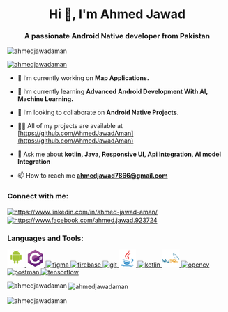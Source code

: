 <h1 align="center">Hi 👋, I'm Ahmed Jawad</h1>
<h3 align="center">A passionate Android Native developer from Pakistan</h3>

<p align="left"> <img src="https://komarev.com/ghpvc/?username=ahmedjawadaman&label=Profile%20views&color=0e75b6&style=flat" alt="ahmedjawadaman" /> </p>

<p align="left"> <a href="https://github.com/ryo-ma/github-profile-trophy"><img src="https://github-profile-trophy.vercel.app/?username=ahmedjawadaman" alt="ahmedjawadaman" /></a> </p>

- 🔭 I’m currently working on **Map Applications.**

- 🌱 I’m currently learning **Advanced Android Development With AI, Machine Learning.**

- 👯 I’m looking to collaborate on **Android Native Projects.**

- 👨‍💻 All of my projects are available at [https://github.com/AhmedJawadAman](https://github.com/AhmedJawadAman)

- 💬 Ask me about **kotlin, Java, Responsive UI, Api Integration, AI model Integration**

- 📫 How to reach me **ahmedjawad7866@gmail.com**

<h3 align="left">Connect with me:</h3>
<p align="left">
<a href="https://linkedin.com/in/https://www.linkedin.com/in/ahmed-jawad-aman/" target="blank"><img align="center" src="https://raw.githubusercontent.com/rahuldkjain/github-profile-readme-generator/master/src/images/icons/Social/linked-in-alt.svg" alt="https://www.linkedin.com/in/ahmed-jawad-aman/" height="30" width="40" /></a>
<a href="https://fb.com/https://www.facebook.com/ahmed.jawad.923724" target="blank"><img align="center" src="https://raw.githubusercontent.com/rahuldkjain/github-profile-readme-generator/master/src/images/icons/Social/facebook.svg" alt="https://www.facebook.com/ahmed.jawad.923724" height="30" width="40" /></a>
</p>

<h3 align="left">Languages and Tools:</h3>
<p align="left"> <a href="https://developer.android.com" target="_blank" rel="noreferrer"> <img src="https://raw.githubusercontent.com/devicons/devicon/master/icons/android/android-original-wordmark.svg" alt="android" width="40" height="40"/> </a> <a href="https://www.w3schools.com/cs/" target="_blank" rel="noreferrer"> <img src="https://raw.githubusercontent.com/devicons/devicon/master/icons/csharp/csharp-original.svg" alt="csharp" width="40" height="40"/> </a> <a href="https://www.figma.com/" target="_blank" rel="noreferrer"> <img src="https://www.vectorlogo.zone/logos/figma/figma-icon.svg" alt="figma" width="40" height="40"/> </a> <a href="https://firebase.google.com/" target="_blank" rel="noreferrer"> <img src="https://www.vectorlogo.zone/logos/firebase/firebase-icon.svg" alt="firebase" width="40" height="40"/> </a> <a href="https://git-scm.com/" target="_blank" rel="noreferrer"> <img src="https://www.vectorlogo.zone/logos/git-scm/git-scm-icon.svg" alt="git" width="40" height="40"/> </a> <a href="https://www.java.com" target="_blank" rel="noreferrer"> <img src="https://raw.githubusercontent.com/devicons/devicon/master/icons/java/java-original.svg" alt="java" width="40" height="40"/> </a> <a href="https://kotlinlang.org" target="_blank" rel="noreferrer"> <img src="https://www.vectorlogo.zone/logos/kotlinlang/kotlinlang-icon.svg" alt="kotlin" width="40" height="40"/> </a> <a href="https://www.mysql.com/" target="_blank" rel="noreferrer"> <img src="https://raw.githubusercontent.com/devicons/devicon/master/icons/mysql/mysql-original-wordmark.svg" alt="mysql" width="40" height="40"/> </a> <a href="https://opencv.org/" target="_blank" rel="noreferrer"> <img src="https://www.vectorlogo.zone/logos/opencv/opencv-icon.svg" alt="opencv" width="40" height="40"/> </a> <a href="https://postman.com" target="_blank" rel="noreferrer"> <img src="https://www.vectorlogo.zone/logos/getpostman/getpostman-icon.svg" alt="postman" width="40" height="40"/> </a> <a href="https://www.tensorflow.org" target="_blank" rel="noreferrer"> <img src="https://www.vectorlogo.zone/logos/tensorflow/tensorflow-icon.svg" alt="tensorflow" width="40" height="40"/> </a> </p>

<p><img align="left" src="https://github-readme-stats.vercel.app/api/top-langs?username=ahmedjawadaman&show_icons=true&locale=en&layout=compact" alt="ahmedjawadaman" /></p>

<p>&nbsp;<img align="center" src="https://github-readme-stats.vercel.app/api?username=ahmedjawadaman&show_icons=true&locale=en" alt="ahmedjawadaman" /></p>

<p><img align="center" src="https://github-readme-streak-stats.herokuapp.com/?user=ahmedjawadaman&" alt="ahmedjawadaman" /></p>
